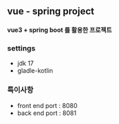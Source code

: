 ## vue - spring project
#### vue3 + spring boot 를 활용한 프로젝트

### settings
- jdk 17
- gladle-kotlin

### 특이사항
- front end port : 8080
- back end port : 8081
